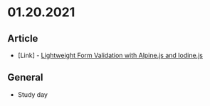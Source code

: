 # 01.20.2021

## Article

- \[Link\] - [Lightweight Form Validation with Alpine.js and Iodine.js](https://css-tricks.com/lightweight-form-validation-with-alpine-js-and-iodine-js/)

## General

- Study day
